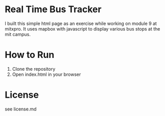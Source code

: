 # Real Time Bus Tracker
I built this simple html page as an exercise while working on module 9 at mitxpro. It uses mapbox with javascript to display various bus stops at the mit campus.

# How to Run
1. Clone the repository
2. Open index.html in your browser


# License
see license.md